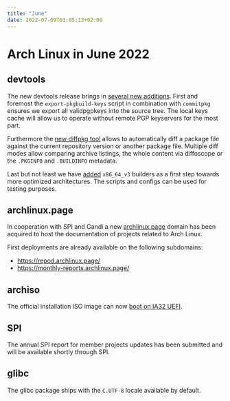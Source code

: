 ```yaml
---
title: "June"
date: 2022-07-09T01:05:13+02:00
---
```


# Arch Linux in June 2022

## devtools

The new devtools release brings in [several new additions][0]. First and
foremost the `export-pkgbuild-keys` script in combination with
`commitpkg` ensures we export all validpgpkeys into the source tree. The
local keys cache will allow us to operate without remote PGP keyservers
for the most part.

Furthermore the [new diffpkg tool][1] allows to automatically diff a
package file against the current repository version or another package
file. Multiple diff modes allow comparing archive listings, the whole
content via diffoscope or the `.PKGINFO` and `.BUILDINFO` metadata.

Last but not least we have [added][2] `x86_64_v3` builders as a first step
towards more optimized architectures. The scripts and configs can be
used for testing purposes.

## archlinux.page

In cooperation with SPI and Gandi a new [archlinux.page][3] domain has been
acquired to host the documentation of projects related to Arch Linux.

First deployments are already available on the following subdomains:

- <https://repod.archlinux.page/>
- <https://monthly-reports.archlinux.page/>

## archiso

The official installation ISO image can now [boot on IA32 UEFI][4].

## SPI

The annual SPI report for member projects updates has been submitted and
will be available shortly through SPI.

## glibc

The glibc package ships with the `C.UTF-8` locale available by default.

[0]: https://gitlab.archlinux.org/archlinux/devtools/-/merge_requests/98
[1]: https://gitlab.archlinux.org/archlinux/devtools/-/merge_requests/99
[2]: https://gitlab.archlinux.org/archlinux/devtools/-/merge_requests/86
[3]: https://archlinux.page
[4]: https://gitlab.archlinux.org/archlinux/archiso/-/merge_requests/216
